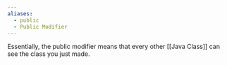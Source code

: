 ```yaml
---
aliases:
  - public
  - Public Modifier
---
```

Essentially, the public modifier means that every other [[Java Class]] can see the class you just made. 